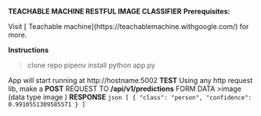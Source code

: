 **TEACHABLE MACHINE RESTFUL IMAGE CLASSIFIER**
**Prerequisites:**

<p>Visit [ Teachable machine](https://teachablemachine.withgoogle.com/) for more.</p>

**Instructions**

> clone repo
> pipenv install
> python app.py

App will start running at http://hostname:5002
**TEST**
Using any http request lib, make a **POST** REQUEST TO **/api/v1/predictions**
FORM DATA >image (data type image )
**RESPONSE**
`json [ { "class": "person", "confidence": 0.9910551309585571 } ]`
